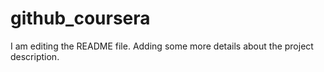 # github_coursera
I am editing the README file. Adding some more details about the project description.
